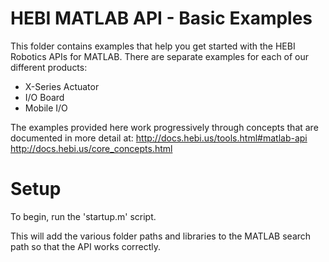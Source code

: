 # HEBI MATLAB API - Basic Examples

This folder contains examples that help you get started with the HEBI 
Robotics APIs for MATLAB.  There are separate examples for each of our 
different products:
  - X-Series Actuator
  - I/O Board
  - Mobile I/O

The examples provided here work progressively through concepts that are 
documented in more detail at:
http://docs.hebi.us/tools.html#matlab-api
http://docs.hebi.us/core_concepts.html


# Setup

To begin, run the 'startup.m' script.

This will add the various folder paths and libraries to the MATLAB search 
path so that the API works correctly.



